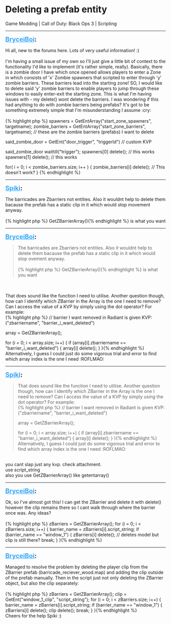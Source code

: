 # Deleting a prefab entity
Game Modding | Call of Duty: Black Ops 3 | Scripting

---
<strong style="font-size: 1.4em;"><span style="text-decoration: underline;text-decoration-color: #34a7f9;"><span style="color:#34a7f9;">BryceiBoi</span></span>:</strong>

<p>Hi all, new to the forums here. Lots of very useful information! :)<br /><br />I&#39;m having a small issue of my own so I&#39;ll just give a little bit of context to the functionality I&#39;d like to implement (it&#39;s rather simple, really). Basically, there is a zombie door I have which once opened allows players to enter a Zone in which consists of &#39;x&#39; Zombie spawners that scripted to enter through &#39;y&#39; zombie barriers. These barriers lead into the starting zone! SO, I would like to delete said &#39;y&#39; zombie barriers to enable players to jump through these windows to easily enter-exit the starting zone. This is what I&#39;m having issues with - my delete() wont delete the barriers. I was wondering if this had anything to do with zombie barriers being prefabs? It&#39;s got to be something extremely simple that I&#39;m misunderstanding I assume :cry:<br /><br />{% highlight php %}
spawners = GetEntArray("start_zone_spawners", targetname);
zombie_barriers = GetEntArray("start_zone_barriers", targetname); // these are the zombie barriers (prefabs) I want to delete

said_zombie_door = GetEnt("door_trigger", "triggerId") // custom KVP

said_zombie_door waittill("trigger");
spawners[0] delete(); // this works
spawners[1] delete(); // this works

for( i = 0; i &lt; zombie_barriers.size; i++ ) {
    zombie_barriers[i] delete(); // This doesn&#39;t work?
}
{% endhighlight %}
</p>

---
<strong style="font-size: 1.4em;"><span style="text-decoration: underline;text-decoration-color: #34a7f9;"><span style="color:#34a7f9;">Spiki</span></span>:</strong>

<p>The barricades are Zbarriers not entities. Also it wouldnt help to delete them bacause the prefab has a static clip in it which would stop movement anyway.<br /><br />{% highlight php %}
GetZBarrierArray(){% endhighlight %}
is what you want</p>

---
<strong style="font-size: 1.4em;"><span style="text-decoration: underline;text-decoration-color: #34a7f9;"><span style="color:#34a7f9;">BryceiBoi</span></span>:</strong>

<p><blockquote>The barricades are Zbarriers not entities. Also it wouldnt help to delete them bacause the prefab has a static clip in it which would stop ovement anyway.<br /><br />{% highlight php %}
GetZBarrierArray(){% endhighlight %}
is what you want<br /></blockquote><br /><br />That does sound like the function I need to utilise. Another question though, how can I identify which ZBarrier in the Array is the one I need to remove? Can I access the value of a KVP by simply using the dot operator?  For example:<br />{% highlight php %}
// barrier I want removed in Radiant is given KVP: ("zbarriername", "barrier_i_want_deleted")

array = GetZBarrierArray();

for (i = 0; i &lt; array.size; i++) {
    if (array[i].zbarriername == "barrier_i_want_deleted") {
        array[i] delete();
    }
}{% endhighlight %}
<br />Alternatively, I guess I could just do some vigorous trial and error to find which array index is the one I need :ROFLMAO:</p>

---
<strong style="font-size: 1.4em;"><span style="text-decoration: underline;text-decoration-color: #34a7f9;"><span style="color:#34a7f9;">Spiki</span></span>:</strong>

<p><blockquote>That does sound like the function I need to utilise. Another question though, how can I identify which ZBarrier in the Array is the one I need to remove? Can I access the value of a KVP by simply using the dot operator?  For example:<br />{% highlight php %}
// barrier I want removed in Radiant is given KVP: ("zbarriername", "barrier_i_want_deleted")

array = GetZBarrierArray();

for (i = 0; i &lt; array.size; i++) {
    if (array[i].zbarriername == "barrier_i_want_deleted") {
        array[i] delete();
    }
}{% endhighlight %}
<br />Alternatively, I guess I could just do some vigorous trial and error to find which array index is the one I need :ROFLMAO:<br /></blockquote><br />you cant slap just any kvp. check attachment.<br />use script_string<br />also you use GetZBarrierArray() like getentarray()</p>

---
<strong style="font-size: 1.4em;"><span style="text-decoration: underline;text-decoration-color: #34a7f9;"><span style="color:#34a7f9;">BryceiBoi</span></span>:</strong>

<p>Ok, so I&#39;ve almost got this! I can get the ZBarrier and delete it with delete() however the clip remains there so I cant walk through where the barrier once was. Any ideas?<br /><br />{% highlight php %}
zBarriers = GetZBarrierArray();
    for (i = 0; i &lt; zBarriers.size; i++) {
        barrier_name = zBarriers[i].script_string;
        if (barrier_name == "window_1") {
            zBarriers[i] delete(); // deletes model but clip is still there?
            break;
        }       
    }{% endhighlight %}
</p>

---
<strong style="font-size: 1.4em;"><span style="text-decoration: underline;text-decoration-color: #34a7f9;"><span style="color:#34a7f9;">BryceiBoi</span></span>:</strong>

<p>Managed to resolve the problem by deleting the player clip from the ZBarrier prefab (barricade_reciever_wood.map) and adding the clip outside of the prefab manually. Then in the script just not only deleting the ZBarrier object, but also the clip separately:<br /><br />{% highlight php %}
zBarriers = GetZBarrierArray();
    clip = GetEnt("window_1_clip", "script_string");
    for (i = 0; i &lt; zBarriers.size; i++) {
        barrier_name = zBarriers[i].script_string;
        if (barrier_name == "window_1") {
            zBarriers[i] delete();
            clip delete();
            break;
        }       
    }{% endhighlight %}
<br />Cheers for the help Spiki :)</p>
